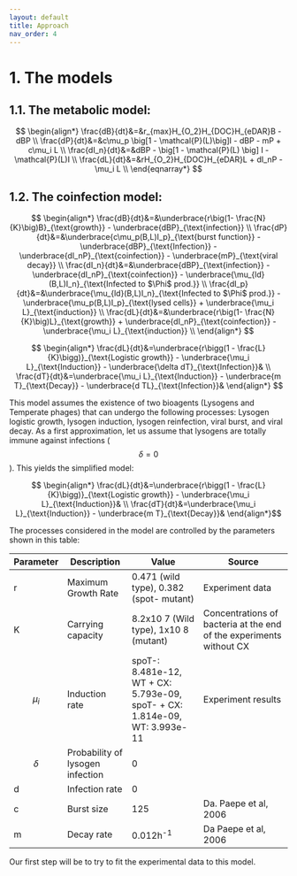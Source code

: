 ```yaml
---
layout: default
title: Approach
nav_order: 4
---
```


# 1. The models

## 1.1. The metabolic model:

$$
\begin{align*}
   \frac{dB}{dt}&=&r_{max}H_{O_2}H_{DOC}H_{eDAR}B - dBP \\
   \frac{dP}{dt}&=&c\mu_p \big[1 - \mathcal{P}(L)\big]I - dBP - mP + c\mu_i L \\
   \frac{dI_n}{dt}&=&dBP - \big[1 - \mathcal{P}(L) \big] I - \mathcal{P}(L)I \\
   \frac{dL}{dt}&=&rH_{O_2}H_{DOC}H_{eDAR}L + dI_nP - \mu_i L \\
\end{eqnarray*}
$$

## 1.2. The coinfection model:

$$
\begin{align*} 
   \frac{dB}{dt}&=&\underbrace{r\big(1- \frac{N}{K}\big)B}_{\text{growth}} - \underbrace{dBP}_{\text{infection}} \\
   \frac{dP}{dt}&=&\underbrace{c\mu_p(B,L)I_p}_{\text{burst function}} - \underbrace{dBP}_{\text{Infection}} - \underbrace{dI_nP}_{\text{coinfection}} - \underbrace{mP}_{\text{viral decay}} \\
   \frac{dI_n}{dt}&=&\underbrace{dBP}_{\text{infection}} - \underbrace{dI_nP}_{\text{coinfection}} - \underbrace{\mu_{ld}(B,L)I_n}_{\text{Infected to $\Phi$ prod.}} \\
   \frac{dI_p}{dt}&=&\underbrace{\mu_{ld}(B,L)I_n}_{\text{Infected to $\Phi$ prod.}} - \underbrace{\mu_p(B,L)I_p}_{\text{lysed cells}} + \underbrace{\mu_i L}_{\text{induction}} \\
   \frac{dL}{dt}&=&\underbrace{r\big(1- \frac{N}{K}\big)L}_{\text{growth}} + \underbrace{dI_nP}_{\text{coinfection}} - \underbrace{\mu_i L}_{\text{induction}} \\
\end{align*}
$$

$$
\begin{align*} 
\frac{dL}{dt}&=\underbrace{r\bigg(1 - \frac{L}{K}\bigg)}_{\text{Logistic growth}} - \underbrace{\mu_i L}_{\text{Induction}} - \underbrace{\delta dT}_{\text{Infection}}& \\
\frac{dT}{dt}&=\underbrace{\mu_i L}_{\text{Induction}} - \underbrace{m T}_{\text{Decay}} - \underbrace{d TL}_{\text{Infection}}&
\end{align*} $$

This model assumes the existence of two bioagents (Lysogens and Temperate phages) that can undergo the following processes: Lysogen logistic growth, lysogen induction, lysogen reinfection, viral burst, and viral decay. As a first approximation, let us assume that lysogens are totally immune against infections ($$\delta=0$$). This yields the simplified model:

$$
\begin{align*} 
\frac{dL}{dt}&=\underbrace{r\bigg(1 - \frac{L}{K}\bigg)}_{\text{Logistic growth}} - \underbrace{\mu_i L}_{\text{Induction}}& \\
\frac{dT}{dt}&=\underbrace{\mu_i L}_{\text{Induction}} - \underbrace{m T}_{\text{Decay}}&
\end{align*}$$

The processes considered in the model are controlled by the parameters shown in this table:

| Parameter | Description | Value| Source|
| ----------- | ----------- | ----------- | ----------- |
| r | Maximum Growth Rate |0.471 (wild type), 0.382 (spot- mutant)  | Experiment data |
| K | Carrying capacity |8.2x10 7 (Wild type), 1x10 8 (mutant)  | Concentrations of bacteria at the end of the experiments without CX  |
| $$\mu_i$$ | Induction rate |spoT-: 8.481e-12, WT + CX: 5.793e-09, spoT- + CX: 1.814e-09, WT: 3.993e-11 | Experiment results  |
| $$\delta$$ | Probability of lysogen infection | 0 |  |
| d | Infection rate | 0 |  |
| c | Burst size | 125 |Da. Paepe et al, 2006  |
| m | Decay rate | 0.012h<sup>-1</sup>| Da Paepe et al, 2006  |

Our first step will be to try to fit the experimental data to this model.
